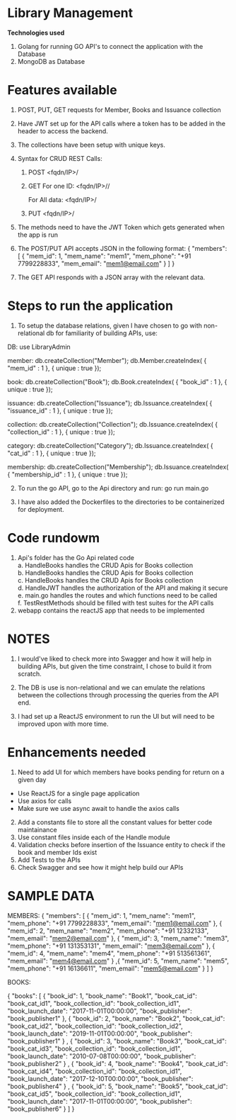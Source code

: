 # Library Management

**Technologies used**

1. Golang for running GO API's to connect the application with the Database
2. MongoDB as Database

# Features available

1. POST, PUT, GET requests for Member, Books and Issuance collection
2. Have JWT set up for the API calls where a token has to be added in the header to access the backend.
3. The collections have been setup with unique keys.
4. Syntax for CRUD REST Calls:

   1. POST
      <fqdn/IP>/<entity-name>

   2. GET
      For one ID:
      <fqdn/IP>/<entity-name>/<entity-id>

      For All data:
      <fqdn/IP>/<entity-name>

   3. PUT
      <fqdn/IP>/<entity-name>

5. The methods need to have the JWT Token which gets generated when the app is run
6. The POST/PUT API accepts JSON in the following format:
   {
   "members": [
   {
   "mem_id": 1,
   "mem_name": "mem1",
   "mem_phone": "+91 7799228833",
   "mem_email": "mem1@email.com"
   }
   ]
   }
7. The GET API responds with a JSON array with the relevant data.

# Steps to run the application

1. To setup the database relations, given I have chosen to go with non-relational db for familiarity of building APIs, use:

DB:
use LibraryAdmin

member:
db.createCollection("Member");
db.Member.createIndex( { "mem_id" : 1 }, { unique : true });

book:
db.createCollection("Book");
db.Book.createIndex( { "book_id" : 1 }, { unique : true });

issuance:
db.createCollection("Issuance");
db.Issuance.createIndex( { "issuance_id" : 1 }, { unique : true });

collection:
db.createCollection("Collection");
db.Issuance.createIndex( { "collection_id" : 1 }, { unique : true });

category:
db.createCollection("Category");
db.Issuance.createIndex( { "cat_id" : 1 }, { unique : true });

membership:
db.createCollection("Membership");
db.Issuance.createIndex( { "membership_id" : 1 }, { unique : true });

2. To run the go API, go to the Api directory and run: go run main.go

3. I have also added the Dockerfiles to the directories to be containerized for deployment.

# Code rundowm

1. Api's folder has the Go Api related code<br />
   a. HandleBooks handles the CRUD Apis for Books collection<br />
   b. HandleBooks handles the CRUD Apis for Books collection<br />
   c. HandleBooks handles the CRUD Apis for Books collection<br />
   d. HandleJWT handles the authorization of the API and making it secure<br />
   e. main.go handles the routes and which functions need to be called<br />
   f. TestRestMethods should be filled with test suites for the API calls<br />
2. webapp contains the reactJS app that needs to be implemented<br />

# NOTES

1. I would've liked to check more into Swagger and how it will help in building APIs, but given the time constraint, I chose to build it from scratch.

2. The DB is use is non-relational and we can emulate the relations between the collections through processing the queries from the API end.

3. I had set up a ReactJS environment to run the UI but will need to be improved upon with more time.

# Enhancements needed

1. Need to add UI for which members have books pending for return on a given day

- Use ReactJS for a single page application
- Use axios for calls
- Make sure we use async await to handle the axios calls

2. Add a constants file to store all the constant values for better code maintainance
3. Use constant files inside each of the Handle module
4. Validation checks before insertion of the Issuance entity to check if the book and member Ids exist
5. Add Tests to the APIs
6. Check Swagger and see how it might help build our APIs

# SAMPLE DATA

MEMBERS:
{
"members": [
{
"mem_id": 1,
"mem_name": "mem1",
"mem_phone": "+91 7799228833",
"mem_email": "mem1@email.com"
},
{
"mem_id": 2,
"mem_name": "mem2",
"mem_phone": "+91 12332133",
"mem_email": "mem2@email.com"
},
{
"mem_id": 3,
"mem_name": "mem3",
"mem_phone": "+91 131353131",
"mem_email": "mem3@email.com"
},
{
"mem_id": 4,
"mem_name": "mem4",
"mem_phone": "+91 513561361",
"mem_email": "mem4@email.com"
}
,{
"mem_id": 5,
"mem_name": "mem5",
"mem_phone": "+91 16136611",
"mem_email": "mem5@email.com"
}
]
}

BOOKS:

{
"books": [
{
"book_id": 1,
"book_name": "Book1",
"book_cat_id": "book_cat_id1",
"book_collection_id": "book_collection_id1",
"book_launch_date": "2017-11-01T00:00:00",
"book_publisher": "book_publisher1"
},
{
"book_id": 2,
"book_name": "Book2",
"book_cat_id": "book_cat_id2",
"book_collection_id": "book_collection_id2",
"book_launch_date": "2019-11-01T00:00:00",
"book_publisher": "book_publisher1"
}
,
{
"book_id": 3,
"book_name": "Book3",
"book_cat_id": "book_cat_id3",
"book_collection_id": "book_collection_id1",
"book_launch_date": "2010-07-08T00:00:00",
"book_publisher": "book_publisher2"
}
,
{
"book_id": 4,
"book_name": "Book4",
"book_cat_id": "book_cat_id4",
"book_collection_id": "book_collection_id1",
"book_launch_date": "2017-12-10T00:00:00",
"book_publisher": "book_publisher4"
}
,
{
"book_id": 5,
"book_name": "Book5",
"book_cat_id": "book_cat_id5",
"book_collection_id": "book_collection_id1",
"book_launch_date": "2017-11-01T00:00:00",
"book_publisher": "book_publisher6"
}
]
}
